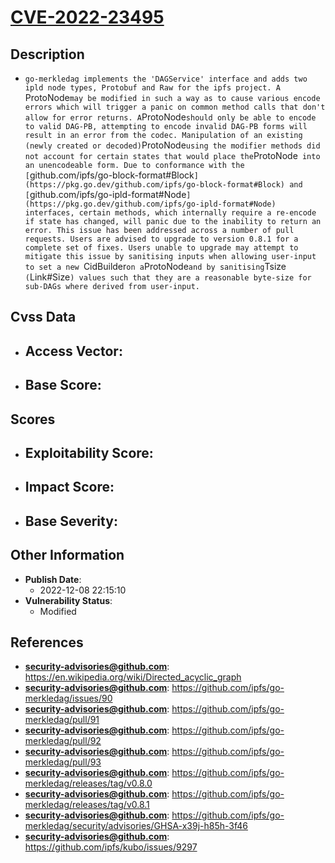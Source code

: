 
# [CVE-2022-23495](https://cve.mitre.org/cgi-bin/cvename.cgi?name=CVE-2022-23495)

## Description

- `go-merkledag implements the 'DAGService' interface and adds two ipld node types, Protobuf and Raw for the ipfs project. A `ProtoNode` may be modified in such a way as to cause various encode errors which will trigger a panic on common method calls that don't allow for error returns. A `ProtoNode` should only be able to encode to valid DAG-PB, attempting to encode invalid DAG-PB forms will result in an error from the codec. Manipulation of an existing (newly created or decoded) `ProtoNode` using the modifier methods did not account for certain states that would place the `ProtoNode` into an unencodeable form. Due to conformance with the [`github.com/ipfs/go-block-format#Block`](https://pkg.go.dev/github.com/ipfs/go-block-format#Block) and [`github.com/ipfs/go-ipld-format#Node`](https://pkg.go.dev/github.com/ipfs/go-ipld-format#Node) interfaces, certain methods, which internally require a re-encode if state has changed, will panic due to the inability to return an error. This issue has been addressed across a number of pull requests. Users are advised to upgrade to version 0.8.1 for a complete set of fixes. Users unable to upgrade may attempt to mitigate this issue by sanitising inputs when allowing user-input to set a new `CidBuilder` on a `ProtoNode` and by sanitising `Tsize` (`Link#Size`) values such that they are a reasonable byte-size for sub-DAGs where derived from user-input.`

## Cvss Data

- **Access Vector**:
  - 
- **Base Score**:
  - 

## Scores

- **Exploitability Score**:
  - 
- **Impact Score**:
  - 
- **Base Severity**:
  - 

## Other Information

- **Publish Date**:
  - 2022-12-08 22:15:10
- **Vulnerability Status**:
  - Modified

## References

- **security-advisories@github.com**: https://en.wikipedia.org/wiki/Directed_acyclic_graph
- **security-advisories@github.com**: https://github.com/ipfs/go-merkledag/issues/90
- **security-advisories@github.com**: https://github.com/ipfs/go-merkledag/pull/91
- **security-advisories@github.com**: https://github.com/ipfs/go-merkledag/pull/92
- **security-advisories@github.com**: https://github.com/ipfs/go-merkledag/pull/93
- **security-advisories@github.com**: https://github.com/ipfs/go-merkledag/releases/tag/v0.8.0
- **security-advisories@github.com**: https://github.com/ipfs/go-merkledag/releases/tag/v0.8.1
- **security-advisories@github.com**: https://github.com/ipfs/go-merkledag/security/advisories/GHSA-x39j-h85h-3f46
- **security-advisories@github.com**: https://github.com/ipfs/kubo/issues/9297
